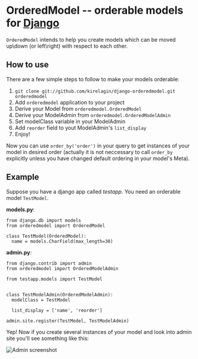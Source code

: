 OrderedModel -- orderable models for [Django](http://www.djangoproject.com/)
========================================================

`OrderedModel` intends to help you create models which can be
moved up\\down (or left\\right) with respect to each other.

How to use
-------------

There are a few simple steps to follow to make your models orderable:

1. `git clone git://github.com/kirelagin/django-orderedmodel.git orderedmodel`
2. Add `orderedmodel` application to your project
3. Derive your Model from `orderedmodel.OrderedModel`
4. Derive your ModelAdmin from `orderedmodel.OrderedModelAdmin`
5. Set modelClass variable in your ModelAdmin
6. Add `reorder` field to yout ModelAdmin's `list_display`
7. Enjoy!

Now you can use `order_by('order')` in your query to get instances of your model
in desired order (actually it is not neccessary to call `order_by` explicitly
unless you have changed default ordering in your model's Meta).

Example
-------

Suppose you have a django app called _testapp_.
You need an orderable model `TestModel`.

**models.py**:

    from django.db import models
    from orderedmodel import OrderedModel

    class TestModel(OrderedModel):
      name = models.CharField(max_length=30)

**admin.py**:

    from django.contrib import admin
    from orderedmodel import OrderedModelAdmin

    from testapp.models import TestModel


    class TestModelAdmin(OrderedModelAdmin):
      modelClass = TestModel

      list_display = ['name', 'reorder']

    admin.site.register(TestModel, TestModelAdmin)


Yep! Now if you create several instances of your model
and look into admin site you'll see something like this:

![Admin screenshot](http://kirelagin.ru/~kirrun/orderedmodel/admin.png)

